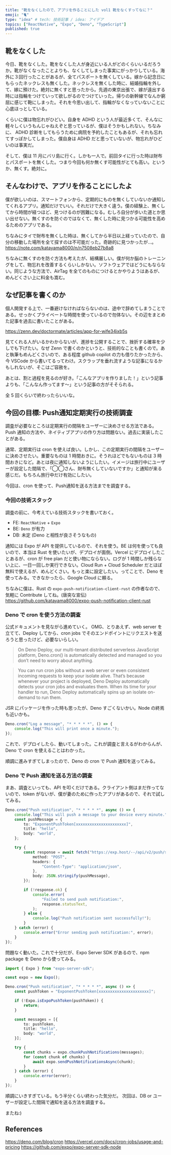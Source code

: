 ```yaml
---
title: "靴をなくしたので、アプリを作ることにした vol1 靴をなくすってなに？"
emoji: "🐈"
type: "idea" # tech: 技術記事 / idea: アイデア
topics: ["ReactNative", "Expo", "Deno", "TypeScript"]
published: true
---
```


## 靴をなくした
今日、靴をなくした。靴をなくした人が身近にいる人がどのくらいいるだろうか。靴がなくなったことよりも、なくしてしまった事実にがっかりしている。海外に３回行ったことがあるが、全てパスポートを無くしている。嫁から記念日にもらったネックレスも無くした。ネックレスを無くした時に、結婚指輪を外して、嫁に預けた。絶対に無くすと思ったから。先週の東京出張で、嫁が遠出する時には指輪をつけていって欲しがるのでつけていった。帰りの新幹線でなんか窮屈に感じて鞄にしまった。それを今思い出して、指輪がなくなっていないことに心底ほっとしている。

くらいに僕は物忘れがひどい。自身を ADHD という人が最近多くて、そんなに軽々しくいうもんじゃねえぞと思っているが、僕はそうかもしれない。ちなみに、 ADHD 診断をしてもらうために病院を予約したこともあるが、それも忘れてすっぽかしてしまった。僕自身は ADHD だと思っていないが、物忘れがひどいのは事実だ。

そして、僕は 11 月にバリ島に行く。しかも一人で。前回タイに行った時は財布とパスポートを無くした。つまり今回も何か無くす可能性がとても高い。というか、無くす。絶対に。

## そんなわけで、アプリを作ることにしたよ
僕が欲しいのは、スマートフォンから、定期的にものを無くしていないか通知してくれるアプリ。通知だけでいい。それだけで大きく違う。僕の経験上、無くしてから時間が経つほど、見つけるのが困難になる。むしろ自分が歩いた道とか思い出せない。無くすのを防ぐのではなくて、無くした時に見つかる可能性を高めるためのアプリである。

ちなみにタイで財布を無くした時は、無くしてから半日以上経っていたので、自分の移動した場所を全て探すのは不可能だった。奇跡的に見つかったが...。
https://note.com/katayama8000/n/n7508eb27b8a8

ちなみに無くすのを防ぐ方法も考えたが、結構厳しい。僕が何か脳のトレーニングをして、物忘れを改善するくらいしかない。ソフトウェアではどうにもならない。同じような方法で、AirTag を全てのものにつけるとかやりようはあるが、めんどくさい上に料金も嵩む。

## なぜ記事を書くのか
個人開発する上で、一番避けなければならないのは、途中で辞めてしまうことである。せっかくプライベートな時間を使っているので勿体ない。その辺をまとめた記事を過去に書いたことがある。

https://zenn.dev/doctormate/articles/app-for-wife34ixb5s

見てくれる人がいるかわからないが、進捗を公開することで、挫折する確率を少しでも下げたい。なぜ Zenn で書くのかというと、技術的なことも書くので。あと執筆もめんどくさいので、ある程度 github copilot の力も借りたかったから、今 VSCode から書いてるってわけ。スクラップを垂れ流すような記事になるかもしれないが、そこはご容赦を。

あとは、割と過程を見るのが好き。「こんなアプリを作りました！」という記事よりも、「こんなん作ってます〜」という記事の方がそそられる。

全 5 回くらいで終わったらいいな。

## 今回の目標: Push通知定期実行の技術調査
調査が必要なところは定期実行の間隔をユーザーに決めさせる方法である。Push 通知の方法や、ネイティブアプリの作り方は問題ない。過去に実装したことがある。

通常、定期実行は cron を使えば良い。しかし、この定期実行の間隔をユーザーに決めさせたい。重要なものは 1 時間おきに。そうれほどでもないものは 3 時間おきになど。あとは夜に通知しないようにしたい。イメージは旅行中にユーザーが設定した間隔で、「◯◯さん、財布無くしていないですか」と通知が来る感じだ。もちろん旅行中だけ有効にしたい。

今回は、cron を使って、Push通知を送る方法までを調査する。

### 今回の技術スタック
調査の前に、今考えている技術スタックを書いておく。
- FE: `ReactNative` + `Expo`
- BE: `Deno` が有力
- DB: 未定 (Deno と相性が良さそうなもの)

通知には Expo が API を提供しているので、それを使う。BE は何を使っても良いので、本当は Rust を使いたいが、デプロイが面倒。Vercel にデプロイしたことあるが、cron が free plan だと使い物にならない。ログが 1 時間しか残らない上に、一日一回しか実行できない。Cloud Run + Cloud Scheduler だとほぼ無料で使えるが、めんどくさい。もっと楽に設定したい。ってことで、Deno を使ってみる。できなかったら、Google Cloud に頼る。

ちなみに僕は、Rust の `expo-push-notification-client-rust` の作者なので、気軽に Contribute してね。(唐突な宣伝)
https://github.com/katayama8000/expo-push-notification-client-rust 

### Deno で cron を使う方法の調査
公式ドキュメントを見ながら進めていく。
OMG、とりあえず、web server を立てて、Deploy してから、cron jobs でそのエンドポイントにリクエストを送ろうと思ったけど、必要ないらしい。
>On Deno Deploy, our multi-tenant distributed serverless JavaScript platform, Deno.cron() is automatically detected and managed so you don’t need to worry about anything.

> You can run cron jobs without a web server or even consistent incoming requests to keep your isolate alive. That’s because whenever your project is deployed, Deno Deploy automatically detects your cron jobs and evaluates them. When its time for your handler to run, Deno Deploy automatically spins up an isolate on-demand to run them.

JSR にパッケージを作った時も思ったが、Deno すごくないかい。Node の終焉も近いかも。

```typescript
Deno.cron("Log a message", "* * * * *", () => {
    console.log("This will print once a minute.");
});
```
これで、デプロイしたら、動いてしまった。これが調査と言えるがわからんが、Deno で cron を使えることはわかった。

順調に進みすぎてしまったので、Deno の cron で Push 通知を送ってみる。

### Deno で Push 通知を送る方法の調査
まあ、調査といっても、API を叩くだけである。クライアント側はまだ作ってないので、token がないが、僕が妻のために作ったアプリがあるので、それで試してみる。

```typescript
Deno.cron("Push notification", "* * * * *", async () => {
    console.log("This will push a message to your device every minute.");
    const pushMessage = {
        to: "ExponentPushToken[xxxxxxxxxxxxxxxxxxxxxx]",
        title: "hello",
        body: "world",
    };

    try {
        const response = await fetch("https://exp.host/--/api/v2/push/send", {
            method: "POST",
            headers: {
                "Content-Type": "application/json",
            },
            body: JSON.stringify(pushMessage),
        });

        if (!response.ok) {
            console.error(
                "Failed to send push notification:",
                response.statusText,
            );
        } else {
            console.log("Push notification sent successfully!");
        }
    } catch (error) {
        console.error("Error sending push notification:", error);
    }
});
```
問題なく動いた。これで十分だが、Expo Server SDK があるので、npm package を Deno から使ってみる。

```typescript
import { Expo } from "expo-server-sdk";

const expo = new Expo();

Deno.cron("Push notification", "* * * * *", async () => {
    const pushToken = "ExponentPushToken[xxxxxxxxxxxxxxxxxxxxxx]";

    if (!Expo.isExpoPushToken(pushToken)) {
        return;
    }

    const messages = [{
        to: pushToken,
        title: "hello",
        body: "world",
    }];

    try {
        const chunks = expo.chunkPushNotifications(messages);
        for (const chunk of chunks) {
            await expo.sendPushNotificationsAsync(chunk);
        }
    } catch (error) {
        console.error(error);
    }
});
```
順調にいきすぎている。もう半分くらい終わった気分だ。
次回は、DB or ユーザーが設定した間隔で通知を送る方法を調査する。

またね:)
## References
https://deno.com/blog/cron
https://vercel.com/docs/cron-jobs/usage-and-pricing
https://github.com/expo/expo-server-sdk-node




